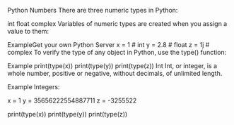 Python Numbers
There are three numeric types in Python:

int
float
complex
Variables of numeric types are created when you assign a value to them:

ExampleGet your own Python Server
x = 1    # int
y = 2.8  # float
z = 1j   # complex
To verify the type of any object in Python, use the type() function:

Example
print(type(x))
print(type(y))
print(type(z))
Int
Int, or integer, is a whole number, positive or negative, without decimals, of unlimited length.

Example
Integers:

x = 1
y = 35656222554887711
z = -3255522

print(type(x))
print(type(y))
print(type(z))

